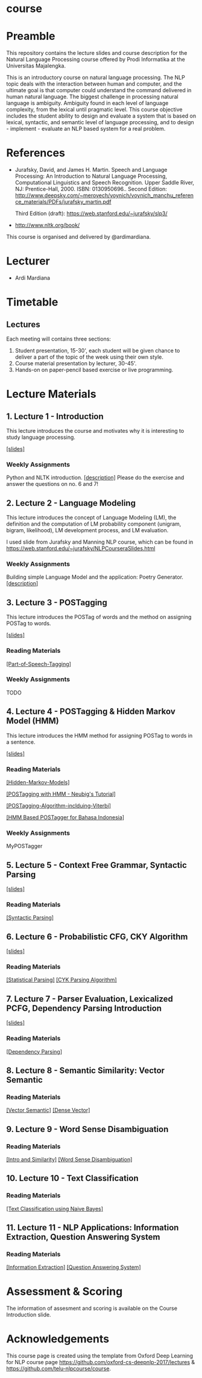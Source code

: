 # course
# Preamble
This repository contains the lecture slides and course description for the Natural Language Processing course offered by Prodi Informatika at the Universitas Majalengka. 

This is an introductory course on natural language processing. The NLP topic deals with the interaction between human and computer, and the ultimate goal is that computer could understand the command delivered in human natural language. The biggest challenge in processing natural language is ambiguity. Ambiguity found in each level of language complexity, from the lexical until pragmatic level. This course objective includes the student ability to design and evaluate a system that is based on lexical, syntactic, and semantic level of language processing, and to design - implement - evaluate an NLP based system for a real problem.

# References

- Jurafsky, David, and James H. Martin. Speech and Language Processing: An Introduction to Natural Language Processing, Computational Linguistics and Speech Recognition. Upper Saddle River, NJ: Prentice-Hall, 2000. ISBN: 0130950696..
  Second Edition: http://www.deepsky.com/~merovech/voynich/voynich_manchu_reference_materials/PDFs/jurafsky_martin.pdf
  
  Third Edition (draft): https://web.stanford.edu/~jurafsky/slp3/
- http://www.nltk.org/book/


This course is organised and delivered by @ardimardiana.

# Lecturer
* Ardi Mardiana

# Timetable
## Lectures
Each meeting will contains three sections:

1. Student presentation, 15-30', each student will be given chance to deliver a part of the topic of the week using their own style.
2. Course material presentation by lecturer, 30-45'.
3. Hands-on on paper-pencil based exercise or live programming.

# Lecture Materials
## 1. Lecture 1 - Introduction
This lecture introduces the course and motivates why it is interesting to study language processing.

[[slides]](nlp/01_Lecture_Intro.pdf)

### Weekly Assignments
Python and NLTK introduction.
[[description]](nlp/PythonIntroduction_NLP.pdf) Please do the exercise and answer the questions on no. 6 and 7!

## 2. Lecture 2 - Language Modeling
This lecture introduces the concept of Language Modeling (LM), the definition and the computation of LM probability component (unigram, bigram, likelihood), LM development process, and LM evaluation.

I used slide from Jurafsky and Manning NLP course, which can be found in https://web.stanford.edu/~jurafsky/NLPCourseraSlides.html

### Weekly Assignments
Building simple Language Model and the application: Poetry Generator.
[[description]](nlp/assignment) 

## 3. Lecture 3 - POSTagging
This lecture introduces the POSTag of words and the method on assigning POSTag to words.

[[slides]](nlp/03_POSTagging.pdf)

### Reading Materials
[[Part-of-Speech-Tagging]](https://web.stanford.edu/~jurafsky/slp3/10.pdf) 

### Weekly Assignments
TODO

## 4. Lecture 4 - POSTagging & Hidden Markov Model (HMM)
This lecture introduces the HMM method for assigning POSTag to words in a sentence.

[[slides]](nlp/04_HMM_POSTagging.pdf)

### Reading Materials
[[Hidden-Markov-Models]](https://web.stanford.edu/~jurafsky/slp3/9.pdf) 

[[POSTagging with HMM - Neubig's Tutorial]](http://www.phontron.com/slides/nlp-programming-en-04-hmm.pdf) 

[[POSTagging-Algorithm-inclduing-Viterbi]](http://www.inf.ed.ac.uk/teaching/courses/inf2a/slides/2012_inf2a_L16_slides.pdf) 

[[HMM Based POSTagger for Bahasa Indonesia]](https://www.researchgate.net/publication/209387036_HMM_Based_Part-of-Speech_Tagger_for_Bahasa_Indonesia) 

### Weekly Assignments
MyPOSTagger

## 5. Lecture 5 - Context Free Grammar, Syntactic Parsing

[[slides]](nlp/05_CFG.pdf)

### Reading Materials
[[Syntactic Parsing]](https://web.stanford.edu/~jurafsky/slp3/12.pdf) 


## 6. Lecture 6 - Probabilistic CFG, CKY Algorithm

[[slides]](nlp/06_PCFG_CYK.pdf)

### Reading Materials
[[Statistical Parsing]](https://web.stanford.edu/~jurafsky/slp3/13.pdf) 
[[CYK Parsing Algorithm]](https://courses.engr.illinois.edu/cs373/sp2009/lectures/lect_15.pdf) 

## 7. Lecture 7 - Parser Evaluation, Lexicalized PCFG, Dependency Parsing Introduction

[[slides]](nlp/07_Syntactic_Parsing.pdf)

### Reading Materials
[[Dependency Parsing]](https://web.stanford.edu/~jurafsky/slp3/14.pdf) 

## 8. Lecture 8 - Semantic Similarity: Vector Semantic
### Reading Materials
[[Vector Semantic]](https://web.stanford.edu/~jurafsky/slp3/slides/vector1.pdf) 
[[Dense Vector]](https://web.stanford.edu/~jurafsky/slp3/slides/vector2.pdf) 

## 9. Lecture 9 - Word Sense Disambiguation
### Reading Materials
[[Intro and Similarity]](https://web.stanford.edu/~jurafsky/slp3/slides/Chapter18_introandsimilarity.pdf) 
[[Word Sense Disambiguation]](https://web.stanford.edu/~jurafsky/slp3/slides/Chapter18.wsd.pdf) 

## 10. Lecture 10 - Text Classification
### Reading Materials
[[Text Classification using Naive Bayes]](https://web.stanford.edu/~jurafsky/slp3/slides/7_NB.pdf) 

## 11. Lecture 11 - NLP Applications: Information Extraction, Question Answering System
### Reading Materials
[[Information Extraction]](https://web.stanford.edu/~jurafsky/slp3/21.pdf)
[[Question Answering System]](https://web.stanford.edu/~jurafsky/slp3/28.pdf) 


# Assessment & Scoring
The information of assesment and scoring is available on the Course Introduction slide.

# Acknowledgements
This course page is created using the template from Oxford Deep Learning for NLP course page https://github.com/oxford-cs-deepnlp-2017/lectures & https://github.com/telu-nlpcourse/course.